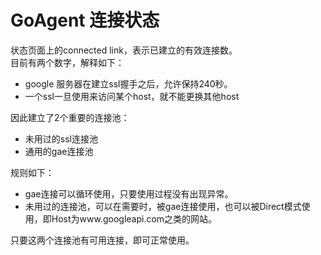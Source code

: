 GoAgent 连接状态
================

状态页面上的connected link，表示已建立的有效连接数。  
目前有两个数字，解释如下：  
+ google 服务器在建立ssl握手之后，允许保持240秒。  
+ 一个ssl一旦使用来访问某个host，就不能更换其他host  

因此建立了2个重要的连接池：  
+ 未用过的ssl连接池  
+ 通用的gae连接池  

规则如下：  
+ gae连接可以循环使用，只要使用过程没有出现异常。  
+ 未用过的连接池，可以在需要时，被gae连接使用，也可以被Direct模式使用，即Host为www.googleapi.com之类的网站。  

只要这两个连接池有可用连接，即可正常使用。